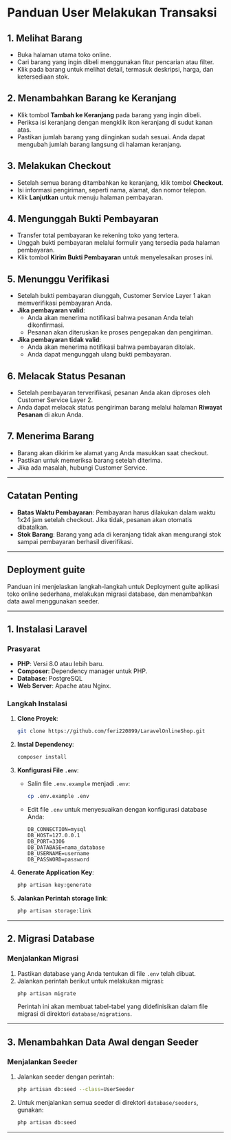 # Panduan User Melakukan Transaksi

## 1. Melihat Barang
- Buka halaman utama toko online.
- Cari barang yang ingin dibeli menggunakan fitur pencarian atau filter.
- Klik pada barang untuk melihat detail, termasuk deskripsi, harga, dan ketersediaan stok.

## 2. Menambahkan Barang ke Keranjang
- Klik tombol **Tambah ke Keranjang** pada barang yang ingin dibeli.
- Periksa isi keranjang dengan mengklik ikon keranjang di sudut kanan atas.
- Pastikan jumlah barang yang diinginkan sudah sesuai. Anda dapat mengubah jumlah barang langsung di halaman keranjang.

## 3. Melakukan Checkout
- Setelah semua barang ditambahkan ke keranjang, klik tombol **Checkout**.
- Isi informasi pengiriman, seperti nama, alamat, dan nomor telepon.
- Klik **Lanjutkan** untuk menuju halaman pembayaran.

## 4. Mengunggah Bukti Pembayaran
- Transfer total pembayaran ke rekening toko yang tertera.
- Unggah bukti pembayaran melalui formulir yang tersedia pada halaman pembayaran.
- Klik tombol **Kirim Bukti Pembayaran** untuk menyelesaikan proses ini.

## 5. Menunggu Verifikasi
- Setelah bukti pembayaran diunggah, Customer Service Layer 1 akan memverifikasi pembayaran Anda.
- **Jika pembayaran valid**:
  - Anda akan menerima notifikasi bahwa pesanan Anda telah dikonfirmasi.
  - Pesanan akan diteruskan ke proses pengepakan dan pengiriman.
- **Jika pembayaran tidak valid**:
  - Anda akan menerima notifikasi bahwa pembayaran ditolak.
  - Anda dapat mengunggah ulang bukti pembayaran.

## 6. Melacak Status Pesanan
- Setelah pembayaran terverifikasi, pesanan Anda akan diproses oleh Customer Service Layer 2.
- Anda dapat melacak status pengiriman barang melalui halaman **Riwayat Pesanan** di akun Anda.

## 7. Menerima Barang
- Barang akan dikirim ke alamat yang Anda masukkan saat checkout.
- Pastikan untuk memeriksa barang setelah diterima.
- Jika ada masalah, hubungi Customer Service.

---

## Catatan Penting
- **Batas Waktu Pembayaran**: Pembayaran harus dilakukan dalam waktu 1x24 jam setelah checkout. Jika tidak, pesanan akan otomatis dibatalkan.
- **Stok Barang**: Barang yang ada di keranjang tidak akan mengurangi stok sampai pembayaran berhasil diverifikasi.

---

## Deployment guite 
Panduan ini menjelaskan langkah-langkah untuk Deployment guite aplikasi toko online sederhana, melakukan migrasi database, dan menambahkan data awal menggunakan seeder.

---

## 1. Instalasi Laravel
### Prasyarat
- **PHP**: Versi 8.0 atau lebih baru.
- **Composer**: Dependency manager untuk PHP.
- **Database**: PostgreSQL
- **Web Server**: Apache atau Nginx.

### Langkah Instalasi
1. **Clone Proyek**:
   ```bash
   git clone https://github.com/feri220899/LaravelOnlineShop.git
   ```
2. **Instal Dependency**:
   ```bash
   composer install
   ```
3. **Konfigurasi File `.env`**:
   - Salin file `.env.example` menjadi `.env`:
     ```bash
     cp .env.example .env
     ```
   - Edit file `.env` untuk menyesuaikan dengan konfigurasi database Anda:
     ```env
     DB_CONNECTION=mysql
     DB_HOST=127.0.0.1
     DB_PORT=3306
     DB_DATABASE=nama_database
     DB_USERNAME=username
     DB_PASSWORD=password
     ```
4. **Generate Application Key**:
   ```bash
   php artisan key:generate
   ```

5. **Jalankan Perintah storage link**:
   ```bash
   php artisan storage:link
---

## 2. Migrasi Database
### Menjalankan Migrasi
1. Pastikan database yang Anda tentukan di file `.env` telah dibuat.
2. Jalankan perintah berikut untuk melakukan migrasi:
   ```bash
   php artisan migrate
   ```
   Perintah ini akan membuat tabel-tabel yang didefinisikan dalam file migrasi di direktori `database/migrations`.

---

## 3. Menambahkan Data Awal dengan Seeder

### Menjalankan Seeder
1. Jalankan seeder dengan perintah:
   ```bash
   php artisan db:seed --class=UserSeeder
   ```
2. Untuk menjalankan semua seeder di direktori `database/seeders`, gunakan:
   ```bash
   php artisan db:seed
   ```

---

